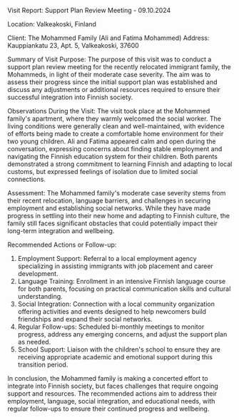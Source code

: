  Visit Report: Support Plan Review Meeting - 09.10.2024

Location: Valkeakoski, Finland

Client: The Mohammed Family (Ali and Fatima Mohammed)
Address: Kauppiankatu 23, Apt. 5, Valkeakoski, 37600

Summary of Visit Purpose:
The purpose of this visit was to conduct a support plan review meeting for the recently relocated immigrant family, the Mohammeds, in light of their moderate case severity. The aim was to assess their progress since the initial support plan was established and discuss any adjustments or additional resources required to ensure their successful integration into Finnish society.

Observations During the Visit:
The visit took place at the Mohammed family's apartment, where they warmly welcomed the social worker. The living conditions were generally clean and well-maintained, with evidence of efforts being made to create a comfortable home environment for their two young children. Ali and Fatima appeared calm and open during the conversation, expressing concerns about finding stable employment and navigating the Finnish education system for their children. Both parents demonstrated a strong commitment to learning Finnish and adapting to local customs, but expressed feelings of isolation due to limited social connections.

Assessment:
The Mohammed family's moderate case severity stems from their recent relocation, language barriers, and challenges in securing employment and establishing social networks. While they have made progress in settling into their new home and adapting to Finnish culture, the family still faces significant obstacles that could potentially impact their long-term integration and wellbeing.

Recommended Actions or Follow-up:
1. Employment Support: Referral to a local employment agency specializing in assisting immigrants with job placement and career development.
2. Language Training: Enrollment in an intensive Finnish language course for both parents, focusing on practical communication skills and cultural understanding.
3. Social Integration: Connection with a local community organization offering activities and events designed to help newcomers build friendships and expand their social networks.
4. Regular Follow-ups: Scheduled bi-monthly meetings to monitor progress, address any emerging concerns, and adjust the support plan as needed.
5. School Support: Liaison with the children's school to ensure they are receiving appropriate academic and emotional support during this transition period.

In conclusion, the Mohammed family is making a concerted effort to integrate into Finnish society, but faces challenges that require ongoing support and resources. The recommended actions aim to address their employment, language, social integration, and educational needs, with regular follow-ups to ensure their continued progress and wellbeing.